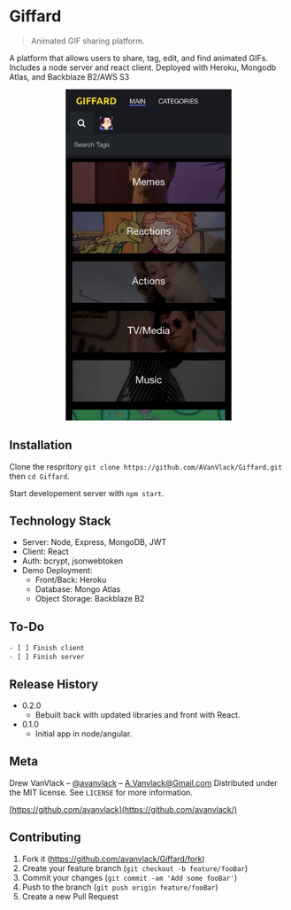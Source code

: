 # Giffard

> Animated GIF sharing platform.

A platform that allows users to share, tag, edit, and find animated GIFs. Includes a node server and react client. Deployed with Heroku, Mongodb Atlas, and Backblaze B2/AWS S3

<p align="center">
  <img width="300" src="screenshot.gif">
</p>

## Installation

Clone the respritory `git clone https://github.com/AVanVlack/Giffard.git` then `cd Giffard`.

Start developement server with `npm start`.

## Technology Stack

- Server: Node, Express, MongoDB, JWT
- Client: React
- Auth: bcrypt, jsonwebtoken
- Demo Deployment:
  - Front/Back: Heroku
  - Database: Mongo Atlas
  - Object Storage: Backblaze B2

## To-Do

```
- [ ] Finish client
- [ ] Finish server
```

## Release History

- 0.2.0
  - Bebuilt back with updated libraries and front with React.
- 0.1.0
  - Initial app in node/angular.

## Meta

Drew VanVlack – [@avanvlack](https://twitter.com/avanvlack) – A.Vanvlack@Gmail.com
Distributed under the MIT license. See `LICENSE` for more information.

[https://github.com/avanvlack](https://github.com/avanvlack/)

## Contributing

1. Fork it (<https://github.com/avanvlack/Giffard/fork>)
2. Create your feature branch (`git checkout -b feature/fooBar`)
3. Commit your changes (`git commit -am 'Add some fooBar'`)
4. Push to the branch (`git push origin feature/fooBar`)
5. Create a new Pull Request
